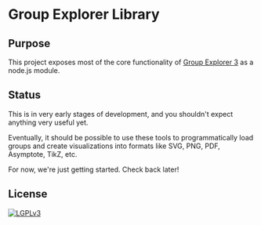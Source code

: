 
# Group Explorer Library

## Purpose

This project exposes most of the core functionality of
[Group Explorer 3](https://github.com/nathancarter/group-explorer)
as a node.js module.

## Status

This is in very early stages of development, and you shouldn't
expect anything very useful yet.

Eventually, it should be possible to use these tools to
programmatically load groups and create visualizations into
formats like SVG, PNG, PDF, Asymptote, TikZ, etc.

For now, we're just getting started.  Check back later!

## License

[![LGPLv3](https://www.gnu.org/graphics/lgplv3-147x51.png)](https://www.gnu.org/licenses/lgpl-3.0.en.html)
